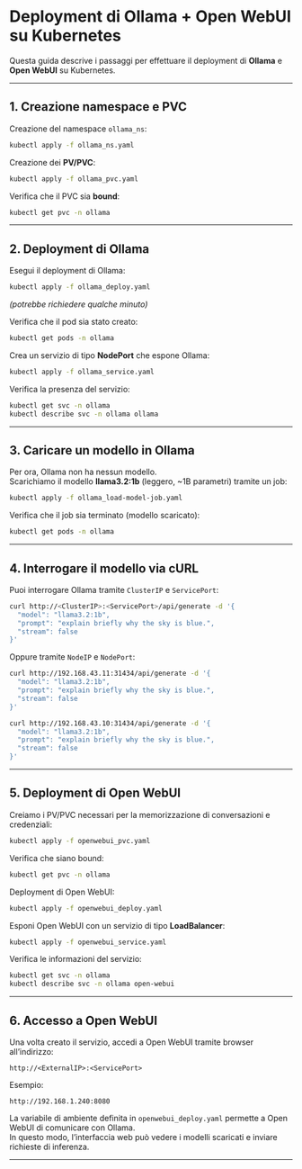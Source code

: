 # Deployment di Ollama + Open WebUI su Kubernetes

Questa guida descrive i passaggi per effettuare il deployment di **Ollama** e **Open WebUI** su Kubernetes.  

---

## 1. Creazione namespace e PVC

Creazione del namespace `ollama_ns`:
```bash
kubectl apply -f ollama_ns.yaml
```

Creazione dei **PV/PVC**:
```bash
kubectl apply -f ollama_pvc.yaml
```

Verifica che il PVC sia **bound**:
```bash
kubectl get pvc -n ollama
```

---

## 2. Deployment di Ollama

Esegui il deployment di Ollama:
```bash
kubectl apply -f ollama_deploy.yaml
```
*(potrebbe richiedere qualche minuto)*

Verifica che il pod sia stato creato:
```bash
kubectl get pods -n ollama
```

Crea un servizio di tipo **NodePort** che espone Ollama:
```bash
kubectl apply -f ollama_service.yaml
```

Verifica la presenza del servizio:
```bash
kubectl get svc -n ollama
kubectl describe svc -n ollama ollama
```

---

## 3. Caricare un modello in Ollama

Per ora, Ollama non ha nessun modello.  
Scarichiamo il modello **llama3.2:1b** (leggero, ~1B parametri) tramite un job:
```bash
kubectl apply -f ollama_load-model-job.yaml
```

Verifica che il job sia terminato (modello scaricato):
```bash
kubectl get pods -n ollama
```

---

## 4. Interrogare il modello via cURL

Puoi interrogare Ollama tramite `ClusterIP` e `ServicePort`:
```bash
curl http://<ClusterIP>:<ServicePort>/api/generate -d '{
  "model": "llama3.2:1b",
  "prompt": "explain briefly why the sky is blue.",
  "stream": false
}'
```

Oppure tramite `NodeIP` e `NodePort`:
```bash
curl http://192.168.43.11:31434/api/generate -d '{
  "model": "llama3.2:1b",
  "prompt": "explain briefly why the sky is blue.",
  "stream": false
}'

curl http://192.168.43.10:31434/api/generate -d '{
  "model": "llama3.2:1b",
  "prompt": "explain briefly why the sky is blue.",
  "stream": false
}'
```

---

## 5. Deployment di Open WebUI

Creiamo i PV/PVC necessari per la memorizzazione di conversazioni e credenziali:
```bash
kubectl apply -f openwebui_pvc.yaml
```

Verifica che siano bound:
```bash
kubectl get pvc -n ollama
```

Deployment di Open WebUI:
```bash
kubectl apply -f openwebui_deploy.yaml
```

Esponi Open WebUI con un servizio di tipo **LoadBalancer**:
```bash
kubectl apply -f openwebui_service.yaml
```

Verifica le informazioni del servizio:
```bash
kubectl get svc -n ollama
kubectl describe svc -n ollama open-webui
```

---

## 6. Accesso a Open WebUI

Una volta creato il servizio, accedi a Open WebUI tramite browser all’indirizzo:

```
http://<ExternalIP>:<ServicePort>
```

Esempio:
```
http://192.168.1.240:8080
```

La variabile di ambiente definita in `openwebui_deploy.yaml` permette a Open WebUI di comunicare con Ollama.  
In questo modo, l’interfaccia web può vedere i modelli scaricati e inviare richieste di inferenza.  

---
